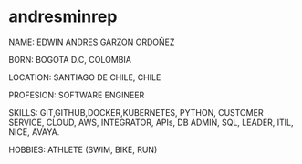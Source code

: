 # andresminrep

NAME: EDWIN ANDRES GARZON ORDOÑEZ

BORN: BOGOTA D.C, COLOMBIA

LOCATION: SANTIAGO DE CHILE, CHILE

PROFESION: SOFTWARE ENGINEER

SKILLS: GIT,GITHUB,DOCKER,KUBERNETES, PYTHON, CUSTOMER SERVICE, CLOUD, AWS, INTEGRATOR, APIs, DB ADMIN, SQL, LEADER, ITIL, NICE, AVAYA.

HOBBIES: ATHLETE (SWIM, BIKE, RUN)


